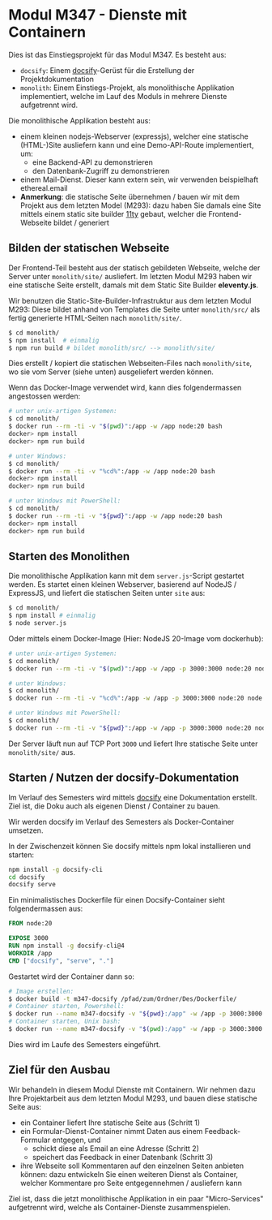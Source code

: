 # Modul M347 - Dienste mit Containern

Dies ist das Einstiegsprojekt für das Modul M347. Es besteht aus:

* `docsify`: Einem [docsify](https://docsify.js.org/)-Gerüst für die Erstellung der Projektdokumentation
* `monolith`: Einem Einstiegs-Projekt, als monolithische Applikation implementiert,
	welche im Lauf des Moduls in mehrere Dienste aufgetrennt wird.


Die monolithische Applikation besteht aus:

* einem kleinen nodejs-Webserver (expressjs), welcher eine statische (HTML-)Site ausliefern kann und eine Demo-API-Route implementiert, um:
  * eine Backend-API zu demonstrieren
  * den Datenbank-Zugriff zu demonstrieren
* einem Mail-Dienst. Dieser kann extern sein, wir verwenden beispielhaft ethereal.email
* **Anmerkung**: die statische Seite übernehmen / bauen wir mit dem Projekt aus dem letzten Model (M293): dazu haben Sie damals eine Site mittels einem static site builder [11ty](https://www.11ty.dev/) gebaut, welcher die Frontend-Webseite bildet / generiert

## Bilden der statischen Webseite

Der Frontend-Teil besteht aus der statisch gebildeten Webseite, welche der Server
unter `monolith/site/` ausliefert. Im letzten Modul M293 haben wir eine statische
Seite erstellt, damals mit dem Static Site Builder **eleventy.js**.

Wir benutzen die Static-Site-Builder-Infrastruktur aus dem letzten Modul M293:
Diese bildet anhand von Templates die Seite unter `monolith/src/` als
fertig generierte HTML-Seiten nach `monolith/site/`.

```sh
$ cd monolith/
$ npm install  # einmalig
$ npm run build # bildet monolith/src/ --> monolith/site/
```

Dies erstellt / kopiert die statischen Webseiten-Files nach `monolith/site`,
wo sie vom Server (siehe unten) ausgeliefert werden können.

Wenn das Docker-Image verwendet wird, kann dies folgendermassen angestossen werden:


```sh
# unter unix-artigen Systemen:
$ cd monolith/
$ docker run --rm -ti -v "$(pwd)":/app -w /app node:20 bash
docker> npm install
docker> npm run build

# unter Windows:
$ cd monolith/
$ docker run --rm -ti -v "%cd%":/app -w /app node:20 bash
docker> npm install
docker> npm run build

# unter Windows mit PowerShell:
$ cd monolith/
$ docker run --rm -ti -v "${pwd}":/app -w /app node:20 bash
docker> npm install
docker> npm run build
```


## Starten des Monolithen

Die monolithische Applikation kann mit dem `server.js`-Script gestartet werden. Es startet einen
kleinen Webserver, basierend auf NodeJS / ExpressJS, und liefert die statischen Seiten unter `site` aus:

```sh
$ cd monolith/
$ npm install # einmalig
$ node server.js
```

Oder mittels einem Docker-Image (Hier: NodeJS 20-Image vom dockerhub):

```sh
# unter unix-artigen Systemen:
$ cd monolith/
$ docker run --rm -ti -v "$(pwd)":/app -w /app -p 3000:3000 node:20 node server.js

# unter Windows:
$ cd monolith/
$ docker run --rm -ti -v "%cd%":/app -w /app -p 3000:3000 node:20 node server.js

# unter Windows mit PowerShell:
$ cd monolith/
$ docker run --rm -ti -v "${pwd}":/app -w /app -p 3000:3000 node:20 node server.js
```

Der Server läuft nun auf TCP Port `3000` und liefert Ihre statische Seite unter `monolith/site/` aus.

## Starten / Nutzen der docsify-Dokumentation

Im Verlauf des Semesters wird mittels [docsify](https://docsify.js.org/) eine Dokumentation erstellt. Ziel ist, die
Doku auch als eigenen Dienst / Container zu bauen.

Wir werden docsify im Verlauf des Semesters als Docker-Container umsetzen.

In der Zwischenzeit können Sie docsify mittels npm lokal installieren und starten:

```sh
npm install -g docsify-cli
cd docsify
docsify serve
```


Ein minimalistisches Dockerfile für einen Docsify-Container sieht folgendermassen aus:

```Dockerfile
FROM node:20

EXPOSE 3000
RUN npm install -g docsify-cli@4
WORKDIR /app
CMD ["docsify", "serve", "."]

```

Gestartet wird der Container dann so:

```sh
# Image erstellen:
$ docker build -t m347-docsify /pfad/zum/Ordner/Des/Dockerfile/
# Container starten, Powershell:
$ docker run --name m347-docsify -v "${pwd}:/app" -w /app -p 3000:3000 m347-docsify
# Container starten, Unix bash:
$ docker run --name m347-docsify -v "$(pwd):/app" -w /app -p 3000:3000 m347-docsify
```

Dies wird im Laufe des Semesters eingeführt.

## Ziel für den Ausbau

Wir behandeln in diesem Modul Dienste mit Containern. Wir nehmen dazu Ihre Projektarbeit aus dem letzten Modul M293,
und bauen diese statische Seite aus:

* ein Container liefert Ihre statische Seite aus (Schritt 1)
* ein Formular-Dienst-Container nimmt Daten aus einem Feedback-Formular entgegen, und
  * schickt diese als Email an eine Adresse (Schritt 2)
  * speichert das Feedback in einer Datenbank (Schritt 3)
* ihre Webseite soll Kommentaren auf den einzelnen Seiten anbieten können: dazu
	entwickeln Sie einen weiteren Dienst als Container, welcher Kommentare pro Seite entgegennehmen / ausliefern kann

Ziel ist, dass die jetzt monolithische Applikation in ein paar "Micro-Services" aufgetrennt wird, welche
als Container-Dienste zusammenspielen.
